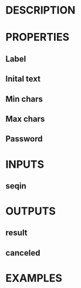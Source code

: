 # DESCRIPTION

# PROPERTIES

## Label

## Inital text

## Min chars

## Max chars

## Password

# INPUTS

## seqin

# OUTPUTS

## result

## canceled

# EXAMPLES
